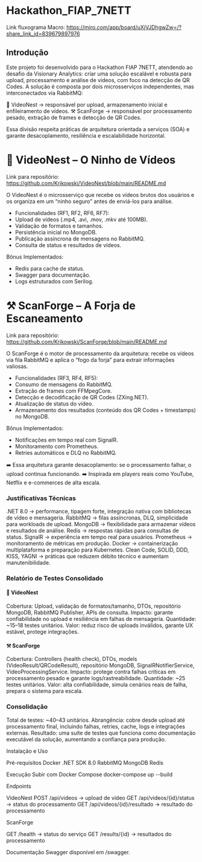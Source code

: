 # Hackathon_FIAP_7NETT

Link fluxograma Macro: https://miro.com/app/board/uXjVJDhgwZw=/?share_link_id=839679897976

## Introdução

Este projeto foi desenvolvido para o Hackathon FIAP 7NETT, atendendo ao desafio da Visionary Analytics: criar uma solução escalável e robusta para upload, processamento e análise de vídeos, com foco na detecção de QR Codes.
A solução é composta por dois microsserviços independentes, mas interconectados via RabbitMQ:

🪺 VideoNest → responsável por upload, armazenamento inicial e enfileiramento de vídeos.
⚒️ ScanForge → responsável por processamento pesado, extração de frames e detecção de QR Codes.

Essa divisão respeita práticas de arquitetura orientada a serviços (SOA) e garante desacoplamento, resiliência e escalabilidade horizontal.

# 🪺 VideoNest – O Ninho de Vídeos
Link para repositório: https://github.com/Krikowski/VideoNest/blob/main/README.md

O VideoNest é o microsserviço que recebe os vídeos brutos dos usuários e os organiza em um “ninho seguro” antes de enviá-los para análise.

- Funcionalidades (RF1, RF2, RF6, RF7):
- Upload de vídeos (.mp4, .avi, .mov, .mkv até 100MB).
- Validação de formatos e tamanhos.
- Persistência inicial no MongoDB.
- Publicação assíncrona de mensagens no RabbitMQ.
- Consulta de status e resultados de vídeos.

Bônus Implementados:
- Redis para cache de status.
- Swagger para documentação.
- Logs estruturados com Serilog.

# ⚒️ ScanForge – A Forja de Escaneamento
Link para repositório: https://github.com/Krikowski/ScanForge/blob/main/README.md

O ScanForge é o motor de processamento da arquitetura: recebe os vídeos via fila RabbitMQ e aplica o “fogo da forja” para extrair informações valiosas.

- Funcionalidades (RF3, RF4, RF5):
- Consumo de mensagens do RabbitMQ.
- Extração de frames com FFMpegCore.
- Detecção e decodificação de QR Codes (ZXing.NET).
- Atualização de status do vídeo.
- Armazenamento dos resultados (conteúdo dos QR Codes + timestamps) no MongoDB.

Bônus Implementados:
- Notificações em tempo real com SignalR.
- Monitoramento com Prometheus.
- Retries automáticos e DLQ no RabbitMQ.

➡️ Essa arquitetura garante desacoplamento: se o processamento falhar, o upload continua funcionando.
➡️ Inspirada em players reais como YouTube, Netflix e e-commerces de alta escala.

### Justificativas Técnicas

.NET 8.0 → performance, tipagem forte, integração nativa com bibliotecas de vídeo e mensageria.
RabbitMQ → filas assíncronas, DLQ, simplicidade para workloads de upload.
MongoDB → flexibilidade para armazenar vídeos e resultados de análise.
Redis → respostas rápidas para consultas de status.
SignalR → experiência em tempo real para usuários.
Prometheus → monitoramento de métricas em produção.
Docker → containerização multiplataforma e preparação para Kubernetes.
Clean Code, SOLID, DDD, KISS, YAGNI → práticas que reduzem débito técnico e aumentam manutenibilidade.

### Relatório de Testes Consolidado
#### 🪺 VideoNest
Cobertura: Upload, validação de formatos/tamanho, DTOs, repositório MongoDB, RabbitMQ Publisher, APIs de consulta.
Impacto: garante confiabilidade no upload e resiliência em falhas de mensageria.
Quantidade: ~15–18 testes unitários.
Valor: reduz risco de uploads inválidos, garante UX estável, protege integrações.

#### ⚒️ ScanForge
Cobertura: Controllers (health check), DTOs, models (VideoResult/QRCodeResult), repositório MongoDB, SignalRNotifierService, VideoProcessingService.
Impacto: protege contra falhas críticas em processamento pesado e garante logs/rastreabilidade.
Quantidade: ~25 testes unitários.
Valor: alta confiabilidade, simula cenários reais de falha, prepara o sistema para escala.

### Consolidação

Total de testes: ~40–43 unitários.
Abrangência: cobre desde upload até processamento final, incluindo falhas, retries, cache, logs e integrações externas.
Resultado: uma suíte de testes que funciona como documentação executável da solução, aumentando a confiança para produção.

Instalação e Uso

Pré-requisitos
Docker
.NET SDK 8.0
RabbitMQ
MongoDB
Redis

Execução
Subir com Docker Compose
docker-compose up --build

Endpoints

VideoNest
POST /api/videos → upload de vídeo
GET /api/videos/{id}/status → status do processamento
GET /api/videos/{id}/resultado → resultado do processamento


ScanForge

GET /health → status do serviço
GET /results/{id} → resultados do processamento

Documentação
Swagger disponível em /swagger.
